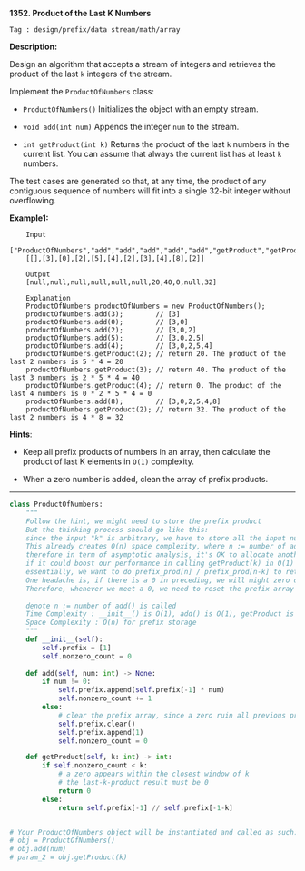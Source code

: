 **1352. Product of the Last K Numbers**

```Tag : design/prefix/data stream/math/array```

**Description:**

Design an algorithm that accepts a stream of integers and retrieves the product of the last ```k``` integers of the stream.

Implement the ```ProductOfNumbers``` class:

+ ```ProductOfNumbers()``` Initializes the object with an empty stream.

+ ```void add(int num)``` Appends the integer ```num``` to the stream.

+ ```int getProduct(int k)``` Returns the product of the last ```k``` numbers in the current list. You can assume that always the current list has at least ```k``` numbers.

The test cases are generated so that, at any time, the product of any contiguous sequence of numbers will fit into a single 32-bit integer without overflowing.

**Example1:**

        Input
        ["ProductOfNumbers","add","add","add","add","add","getProduct","getProduct","getProduct","add","getProduct"]
        [[],[3],[0],[2],[5],[4],[2],[3],[4],[8],[2]]

        Output
        [null,null,null,null,null,null,20,40,0,null,32]

        Explanation
        ProductOfNumbers productOfNumbers = new ProductOfNumbers();
        productOfNumbers.add(3);        // [3]
        productOfNumbers.add(0);        // [3,0]
        productOfNumbers.add(2);        // [3,0,2]
        productOfNumbers.add(5);        // [3,0,2,5]
        productOfNumbers.add(4);        // [3,0,2,5,4]
        productOfNumbers.getProduct(2); // return 20. The product of the last 2 numbers is 5 * 4 = 20
        productOfNumbers.getProduct(3); // return 40. The product of the last 3 numbers is 2 * 5 * 4 = 40
        productOfNumbers.getProduct(4); // return 0. The product of the last 4 numbers is 0 * 2 * 5 * 4 = 0
        productOfNumbers.add(8);        // [3,0,2,5,4,8]
        productOfNumbers.getProduct(2); // return 32. The product of the last 2 numbers is 4 * 8 = 32 

**Hints**:

+ Keep all prefix products of numbers in an array, then calculate the product of last K elements in ```O(1)``` complexity.

+ When a zero number is added, clean the array of prefix products.
 
-----------

```python
class ProductOfNumbers:
    """
    Follow the hint, we might need to store the prefix product
    But the thinking process should go like this:
    since the input "k" is arbitrary, we have to store all the input number
    This already creates O(n) space complexity, where n := number of add() is called
    therefore in term of asymptotic analysis, it's OK to allocate another linear vector
    if it could boost our performance in calling getProduct(k) in O(1) time complexity
    essentially, we want to do prefix_prod[n] / prefix_prod[n-k] to retrieve the product for last k
    One headache is, if there is a 0 in preceding, we will might zero division problem.
    Therefore, whenever we meet a 0, we need to reset the prefix array to 1 in next position
    
    denote n := number of add() is called
    Time Complexity : __init__() is O(1), add() is O(1), getProduct is O(1)
    Space Complexity : O(n) for prefix storage
    """
    def __init__(self):
        self.prefix = [1]
        self.nonzero_count = 0
        
    def add(self, num: int) -> None:
        if num != 0:
            self.prefix.append(self.prefix[-1] * num)
            self.nonzero_count += 1
        else:
            # clear the prefix array, since a zero ruin all previous products
            self.prefix.clear()
            self.prefix.append(1)
            self.nonzero_count = 0

    def getProduct(self, k: int) -> int:
        if self.nonzero_count < k:
            # a zero appears within the closest window of k
            # the last-k-product result must be 0
            return 0
        else:
            return self.prefix[-1] // self.prefix[-1-k]


# Your ProductOfNumbers object will be instantiated and called as such:
# obj = ProductOfNumbers()
# obj.add(num)
# param_2 = obj.getProduct(k)
```

